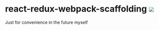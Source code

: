 # react-redux-webpack-scaffolding ![](https://david-dm.org/carly-lee/react-redux-webpack-scaffolding.svg)
Just for convenience in the future myself 